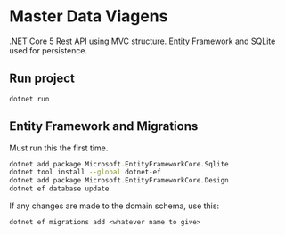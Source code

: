# Master Data Viagens

.NET Core 5 Rest API using MVC structure. Entity Framework and SQLite used for persistence.

## Run project

```
dotnet run
```

## Entity Framework and Migrations

Must run this the first time. 

```bash
dotnet add package Microsoft.EntityFrameworkCore.Sqlite
dotnet tool install --global dotnet-ef
dotnet add package Microsoft.EntityFrameworkCore.Design
dotnet ef database update
```

If any changes are made to the domain schema, use this: 
```
dotnet ef migrations add <whatever name to give>
```
